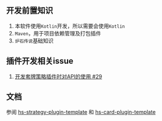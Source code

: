 ## 开发前置知识

1. 本软件使用`Kotlin`开发，所以需要会使用`Kotlin`
2. `Maven`，用于项目依赖管理及打包插件
3. `炉石传说`基础知识



## 插件开发相关issue

1. [开发套牌策略插件时对API的使用 #29](https://github.com/xjw580/Hearthstone-Script/issues/29)

   

## 文档

参阅 [hs-strategy-plugin-template](https://github.com/xjw580/hs-strategy-plugin-template) 和 [hs-card-plugin-template](https://github.com/xjw580/hs-card-plugin-template)
